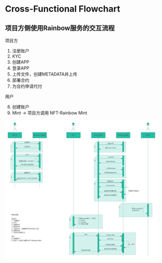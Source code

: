 # Cross-Functional Flowchart
## 项目方侧使用Rainbow服务的交互流程

项目方
1. 注册账户
2. KYC
3. 创建APP
4. 登录APP
5. 上传文件，创建METADATA并上传
6. 部署合约
7. 为合约申请代付

用户

8. 创建账户
9. Mint -> 项目方调用 NFT-Rainbow Mint

![流程图](./cross_function.drawio.png)